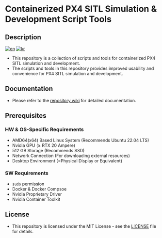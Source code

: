 
# Containerized PX4 SITL Simulation & Development Script Tools

## Description

[![en](https://img.shields.io/badge/lang-en-red.svg)](./README.md)
[![kr](https://img.shields.io/badge/lang-kr-blue.svg)](./README-KR.md)

- This repository is a collection of scripts and tools for containerized PX4 SITL simulation and development.
- The scripts and tools in this repository provides improved usability and convenience for PX4 SITL simulation and development.

## Documentation

- Please refer to the [repository wiki](https://github.com/kestr31/PX4-SITL-Runner/wiki) for detailed documentation.

## Prerequisites

### HW & OS-Specific Requirements

- AMD64(x64) Based Linux System (Recommends Ubuntu 22.04 LTS)
- Nvidia GPU (≥ RTX 20 Ampere)
- 512 GB Storage (Recommends SSD)
- Network Connection (For downloading external resources)
- Desktop Environment (=Physical Display or Equivalent)

### SW Requirements

- `sudo` permission
- Docker & Docker Compsoe
- Nvidia Proprietary Driver
- Nvidia Container Toolkit

## License

- This repository is licensed under the MIT License - see the [LICENSE](./LICENSE) file for details.
